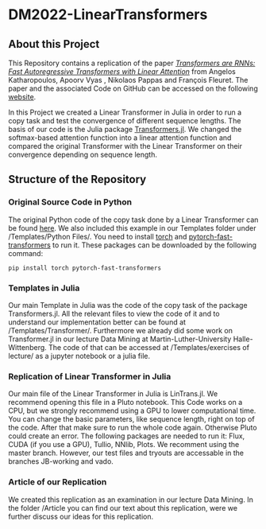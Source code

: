 # DM2022-LinearTransformers

## About this Project
This Repository contains a replication of the paper *[Transformers are RNNs:
Fast Autoregressive Transformers with Linear Attention](https://arxiv.org/pdf/2006.16236v3.pdf)* from Angelos Katharopoulos, Apoorv Vyas , Nikolaos Pappas and François Fleuret. The paper and the associated Code on GitHub can be accessed on the following [website](https://linear-transformers.com).

In this Project we created a Linear Transformer in Julia in order to run a copy task and test the convergence of different sequence lengths. The basis of our code is the Julia package [Transformers.jl](https://github.com/chengchingwen/Transformers.jl). We changed the softmax-based attention function into a linear attention function and compared the original Transformer with the Linear Transformer on their convergence depending on sequence length. 

## Structure of the Repository
### Original Source Code in Python
The original Python code of the copy task done by a Linear Transformer can be found [here](https://github.com/idiap/linear-transformer-experiments/tree/master/causal-copy). We also included this example in our Templates folder under /Templates/Python Files/.
You need to install [torch](https://pytorch.org) and [pytorch-fast-transformers](https://github.com/idiap/fast-transformers) to run it. These packages can be downloaded by the following command:
```
pip install torch pytorch-fast-transformers
```
### Templates in Julia
Our main Template in Julia was the code of the copy task of the package Transformers.jl. All the relevant files to view the code of it and to understand our implementation better can be found at /Templates/Transformer/.
Furthermore we already did some work on Transformer.jl in our lecture Data Mining at Martin-Luther-University Halle- Wittenberg. The code of that can be accessed at /Templates/exercises of lecture/ as a jupyter notebook or a julia file.

### Replication of Linear Transformer in Julia
Our main file of the Linear Transformer in Julia is LinTrans.jl. We recommend opening this file in a Pluto notebook. This Code works on a CPU, but we strongly recommend using a GPU to lower computational time.
You can change the basic parameters, like sequence length, right on top of the code. After that make sure to run the whole code again. Otherwise Pluto could create an error.
The following packages are needed to run it: Flux, CUDA (if you use a GPU), Tullio, NNlib, Plots.
We recomment using the master branch. However, our test files and tryouts are accessable in the branches JB-working and vado.

### Article of our Replication
We created this replication as an examination in our lecture Data Mining. In the folder /Article you can find our text about this replication, were we further discuss our ideas for this replication.
